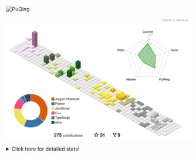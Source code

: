 ![PuQing](https://user-images.githubusercontent.com/27223114/171565019-9a56fae6-b08b-421f-99db-7e830da42371.png)

![](./profile-3d-contrib/profile-season-animate.svg)

<details>
<summary>Click here for detailed stats!</summary>

<!--START_SECTION:waka-->
![Lines of code](https://img.shields.io/badge/From%20Hello%20World%20I%27ve%20Written-657.3%20thousand%20lines%20of%20code-blue)

**🐱 My GitHub Data** 

> 📦 242.3 kB Used in GitHub's Storage 
 > 
> 🏆 68 Contributions in the Year 2023
 > 
> 🚫 Not Opted to Hire
 > 
> 📜 25 Public Repositories 
 > 
> 🔑 27 Private Repositories 
 > 
**I'm an Early 🐤** 

```text
🌞 Morning                157 commits         ████░░░░░░░░░░░░░░░░░░░░░   16.60 % 
🌆 Daytime                420 commits         ███████████░░░░░░░░░░░░░░   44.40 % 
🌃 Evening                148 commits         ████░░░░░░░░░░░░░░░░░░░░░   15.64 % 
🌙 Night                  221 commits         ██████░░░░░░░░░░░░░░░░░░░   23.36 % 
```


📊 **This Week I Spent My Time On** 

```text
💬 Programming Languages: 
Jupyter Notebook         4 hrs 31 mins       ██████████████████░░░░░░░   71.72 % 
Python                   1 hr 20 mins        █████░░░░░░░░░░░░░░░░░░░░   21.12 % 
Dart                     10 mins             █░░░░░░░░░░░░░░░░░░░░░░░░   02.87 % 
GitIgnore file           5 mins              ░░░░░░░░░░░░░░░░░░░░░░░░░   01.41 % 
JSON                     4 mins              ░░░░░░░░░░░░░░░░░░░░░░░░░   01.06 % 

🔥 Editors: 
DataSpell                4 hrs 39 mins       ██████████████████░░░░░░░   73.85 % 
VS Code                  1 hr 39 mins        ███████░░░░░░░░░░░░░░░░░░   26.15 % 

💻 Operating System: 
Windows                  6 hrs 18 mins       █████████████████████████   100.00 % 
```


<!--END_SECTION:waka-->
</details>
